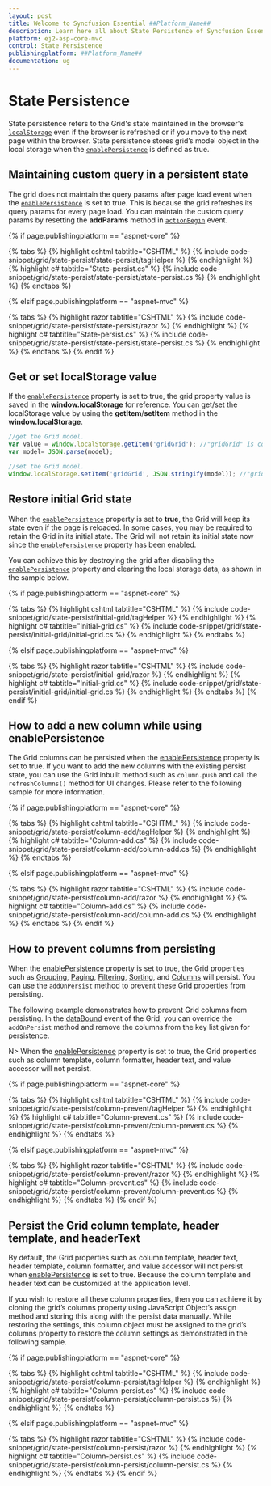 ```yaml
---
layout: post
title: Welcome to Syncfusion Essential ##Platform_Name##
description: Learn here all about State Persistence of Syncfusion Essential ##Platform_Name## widgets based on HTML5 and jQuery.
platform: ej2-asp-core-mvc
control: State Persistence
publishingplatform: ##Platform_Name##
documentation: ug
---
```



# State Persistence

State persistence refers to the Grid's state maintained in the browser's [`localStorage`](https://www.w3schools.com/html/html5_webstorage.asp#) even if the browser is refreshed or if you move to the next page within the browser.
State persistence stores grid’s model object in the local storage when the [`enablePersistence`](https://help.syncfusion.com/cr/aspnetcore-js2/Syncfusion.EJ2.Grids.Grid.html#Syncfusion_EJ2_Grids_Grid_EnablePersistence) is defined as true.

## Maintaining custom query in a persistent state

The grid does not maintain the query params after page load event when the [`enablePersistence`](https://help.syncfusion.com/cr/aspnetcore-js2/Syncfusion.EJ2.Grids.Grid.html#Syncfusion_EJ2_Grids_Grid_EnablePersistence) is set to true. This is because the grid refreshes its query params for every page load. You can maintain the custom query params by resetting the **addParams** method in [`actionBegin`](https://help.syncfusion.com/cr/aspnetcore-js2/Syncfusion.EJ2.Grids.Grid.html#Syncfusion_EJ2_Grids_Grid_ActionBegin) event.

{% if page.publishingplatform == "aspnet-core" %}

{% tabs %}
{% highlight cshtml tabtitle="CSHTML" %}
{% include code-snippet/grid/state-persist/state-persist/tagHelper %}
{% endhighlight %}
{% highlight c# tabtitle="State-persist.cs" %}
{% include code-snippet/grid/state-persist/state-persist/state-persist.cs %}
{% endhighlight %}
{% endtabs %}

{% elsif page.publishingplatform == "aspnet-mvc" %}

{% tabs %}
{% highlight razor tabtitle="CSHTML" %}
{% include code-snippet/grid/state-persist/state-persist/razor %}
{% endhighlight %}
{% highlight c# tabtitle="State-persist.cs" %}
{% include code-snippet/grid/state-persist/state-persist/state-persist.cs %}
{% endhighlight %}
{% endtabs %}
{% endif %}



## Get or set localStorage value

If the [`enablePersistence`](https://help.syncfusion.com/cr/aspnetcore-js2/Syncfusion.EJ2.Grids.Grid.html#Syncfusion_EJ2_Grids_Grid_EnablePersistence) property is set to true, the grid property value is saved in the **window.localStorage** for reference. You can get/set the localStorage value by using the **getItem**/**setItem** method in the **window.localStorage**.

```typescript
//get the Grid model.
var value = window.localStorage.getItem('gridGrid'); //"gridGrid" is component name + component id.
var model= JSON.parse(model);

```

```typescript
//set the Grid model.
window.localStorage.setItem('gridGrid', JSON.stringify(model)); //"gridGrid" is component name + component id.

```

## Restore initial Grid state

When the [`enablePersistence`](https://help.syncfusion.com/cr/aspnetcore-js2/Syncfusion.EJ2.Grids.Grid.html#Syncfusion_EJ2_Grids_Grid_EnablePersistence) property is set to **true**, the Grid will keep its state even if the page is reloaded. In some cases, you may be required to retain the Grid in its initial state. The Grid will not retain its initial state now since the [`enablePersistence`](https://help.syncfusion.com/cr/aspnetcore-js2/Syncfusion.EJ2.Grids.Grid.html#Syncfusion_EJ2_Grids_Grid_EnablePersistence) property has been enabled.

You can achieve this by destroying the grid after disabling the [`enablePersistence`](https://help.syncfusion.com/cr/aspnetcore-js2/Syncfusion.EJ2.Grids.Grid.html#Syncfusion_EJ2_Grids_Grid_EnablePersistence) property and clearing the local storage data, as shown in the sample below.

{% if page.publishingplatform == "aspnet-core" %}

{% tabs %}
{% highlight cshtml tabtitle="CSHTML" %}
{% include code-snippet/grid/state-persist/initial-grid/tagHelper %}
{% endhighlight %}
{% highlight c# tabtitle="Initial-grid.cs" %}
{% include code-snippet/grid/state-persist/initial-grid/initial-grid.cs %}
{% endhighlight %}
{% endtabs %}

{% elsif page.publishingplatform == "aspnet-mvc" %}

{% tabs %}
{% highlight razor tabtitle="CSHTML" %}
{% include code-snippet/grid/state-persist/initial-grid/razor %}
{% endhighlight %}
{% highlight c# tabtitle="Initial-grid.cs" %}
{% include code-snippet/grid/state-persist/initial-grid/initial-grid.cs %}
{% endhighlight %}
{% endtabs %}
{% endif %}



## How to add a new column while using enablePersistence

The Grid columns can be persisted when the [enablePersistence](https://help.syncfusion.com/cr/aspnetcore-js2/Syncfusion.EJ2.Grids.Grid.html#Syncfusion_EJ2_Grids_Grid_EnablePersistence) property is set to true. If you want to add the new columns with the existing persist state, you can use the Grid inbuilt method such as `column.push` and call the `refreshColumns()` method for UI changes. Please refer to the following sample for more information.

{% if page.publishingplatform == "aspnet-core" %}

{% tabs %}
{% highlight cshtml tabtitle="CSHTML" %}
{% include code-snippet/grid/state-persist/column-add/tagHelper %}
{% endhighlight %}
{% highlight c# tabtitle="Column-add.cs" %}
{% include code-snippet/grid/state-persist/column-add/column-add.cs %}
{% endhighlight %}
{% endtabs %}

{% elsif page.publishingplatform == "aspnet-mvc" %}

{% tabs %}
{% highlight razor tabtitle="CSHTML" %}
{% include code-snippet/grid/state-persist/column-add/razor %}
{% endhighlight %}
{% highlight c# tabtitle="Column-add.cs" %}
{% include code-snippet/grid/state-persist/column-add/column-add.cs %}
{% endhighlight %}
{% endtabs %}
{% endif %}



## How to prevent columns from persisting

When the [enablePersistence](https://help.syncfusion.com/cr/aspnetcore-js2/Syncfusion.EJ2.Grids.Grid.html#Syncfusion_EJ2_Grids_Grid_EnablePersistence) property is set to true, the Grid properties such as [Grouping](https://help.syncfusion.com/cr/aspnetcore-js2/Syncfusion.EJ2.Grids.GridGroupSettings.html), [Paging](https://help.syncfusion.com/cr/aspnetcore-js2/Syncfusion.EJ2.Grids.GridPageSettings.html), [Filtering](https://help.syncfusion.com/cr/aspnetcore-js2/Syncfusion.EJ2.Grids.GridFilterSettings.html), [Sorting](https://help.syncfusion.com/cr/aspnetcore-js2/Syncfusion.EJ2.Grids.GridSortSettings.html), and [Columns](https://help.syncfusion.com/cr/aspnetcore-js2/Syncfusion.EJ2.Grids.GridColumn.html) will persist. You can use the `addOnPersist` method to prevent these Grid properties from persisting.

The following example demonstrates how to prevent Grid columns from persisting. In the [dataBound](https://help.syncfusion.com/cr/aspnetcore-js2/Syncfusion.EJ2.Grids.Grid.html#Syncfusion_EJ2_Grids_Grid_DataBound) event of the Grid, you can override the `addOnPersist` method and remove the columns from the key list given for persistence.

N> When the [enablePersistence](https://help.syncfusion.com/cr/aspnetcore-js2/Syncfusion.EJ2.Grids.Grid.html#Syncfusion_EJ2_Grids_Grid_EnablePersistence) property is set to true, the Grid properties such as column template, column formatter, header text, and value accessor will not persist.

{% if page.publishingplatform == "aspnet-core" %}

{% tabs %}
{% highlight cshtml tabtitle="CSHTML" %}
{% include code-snippet/grid/state-persist/column-prevent/tagHelper %}
{% endhighlight %}
{% highlight c# tabtitle="Column-prevent.cs" %}
{% include code-snippet/grid/state-persist/column-prevent/column-prevent.cs %}
{% endhighlight %}
{% endtabs %}

{% elsif page.publishingplatform == "aspnet-mvc" %}

{% tabs %}
{% highlight razor tabtitle="CSHTML" %}
{% include code-snippet/grid/state-persist/column-prevent/razor %}
{% endhighlight %}
{% highlight c# tabtitle="Column-prevent.cs" %}
{% include code-snippet/grid/state-persist/column-prevent/column-prevent.cs %}
{% endhighlight %}
{% endtabs %}
{% endif %}



## Persist the Grid column template, header template, and headerText

By default, the Grid properties such as column template, header text, header template, column formatter, and value accessor will not persist when [enablePersistence](https://help.syncfusion.com/cr/aspnetcore-js2/Syncfusion.EJ2.Grids.Grid.html#Syncfusion_EJ2_Grids_Grid_EnablePersistence) is set to true. Because the column template and header text can be customized at the application level.

If you wish to restore all these column properties, then you can achieve it by cloning the grid’s columns property using JavaScript Object’s assign method and storing this along with the persist data manually. While restoring the settings, this column object must be assigned to the grid’s columns property to restore the column settings as demonstrated in the following sample.

{% if page.publishingplatform == "aspnet-core" %}

{% tabs %}
{% highlight cshtml tabtitle="CSHTML" %}
{% include code-snippet/grid/state-persist/column-persist/tagHelper %}
{% endhighlight %}
{% highlight c# tabtitle="Column-persist.cs" %}
{% include code-snippet/grid/state-persist/column-persist/column-persist.cs %}
{% endhighlight %}
{% endtabs %}

{% elsif page.publishingplatform == "aspnet-mvc" %}

{% tabs %}
{% highlight razor tabtitle="CSHTML" %}
{% include code-snippet/grid/state-persist/column-persist/razor %}
{% endhighlight %}
{% highlight c# tabtitle="Column-persist.cs" %}
{% include code-snippet/grid/state-persist/column-persist/column-persist.cs %}
{% endhighlight %}
{% endtabs %}
{% endif %}

